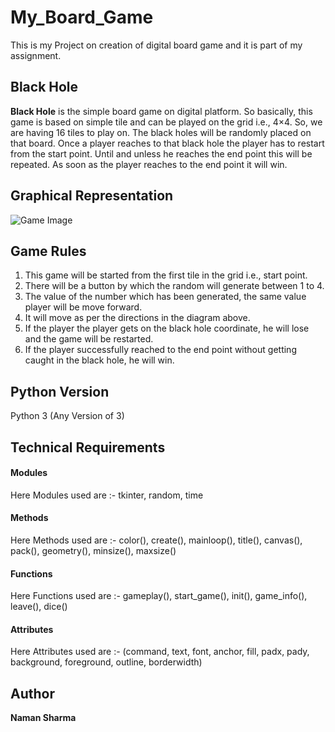 # My_Board_Game
This is my Project on creation of digital board game and it is part of my assignment.

## Black Hole
**Black Hole** is the simple board game on digital platform. So basically, this game is based on simple tile and can be played on the grid i.e., 4×4. So, we are having 16 tiles to play on. The black holes will be randomly placed on that board. Once a player reaches to that black hole the player has to restart from the start point. Until and unless he reaches the end point this will be repeated. As soon as the player reaches to the end point it will win. 

## Graphical Representation
![Game Image](https://user-images.githubusercontent.com/56120106/91594872-386d6300-e980-11ea-8dc5-b1ce5858dfaa.png)

## Game Rules
1.	This game will be started from the first tile in the grid i.e., start point.
2.	There will be a button by which the random will generate between 1 to 4.
3.	The value of the number which has been generated, the same value player will be move forward.
4.	It will move as per the directions in the diagram above.
5.	If the player the player gets on the black hole coordinate, he will lose and the game will be restarted.
6.	If the player successfully reached to the end point without getting caught in the black hole, he will win.

## Python Version
Python 3 (Any Version of 3)


## Technical Requirements

#### Modules
Here Modules used are :- tkinter, random, time

#### Methods
Here Methods used are :- color(), create(), mainloop(), title(), canvas(), pack(), geometry(), minsize(), maxsize()

#### Functions 
Here Functions used are :- gameplay(), start_game(), init(), game_info(), leave(), dice()

#### Attributes
Here Attributes used are :- (command, text, font, anchor, fill, padx, pady, background, foreground, outline, borderwidth) 



## Author 
**Naman Sharma**
